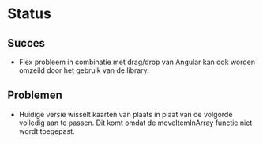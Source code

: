 # Status

## Succes
- Flex probleem in combinatie met drag/drop van Angular kan ook worden omzeild door het gebruik van de library. 

## Problemen
- Huidige versie wisselt kaarten van plaats in plaat van de volgorde volledig aan te passen. Dit komt omdat de moveItemInArray functie niet wordt toegepast. 
